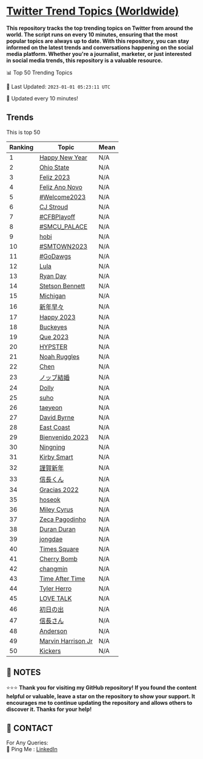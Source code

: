 [Twitter Trend Topics (Worldwide)](https://github.com/ErcinDedeoglu/Twitter-Trend-Topics)
==========

**This repository tracks the top trending topics on Twitter from around the world. 
The script runs on every 10 minutes, ensuring that the most popular topics are always up to date. 
With this repository, you can stay informed on the latest trends and conversations happening on the social media platform. 
Whether you're a journalist, marketer, or just interested in social media trends, this repository is a valuable resource.**


📊 Top 50 Trending Topics

📆 Last Updated: `2023-01-01 05:23:11 UTC`

🔧 Updated every 10 minutes!


## Trends

This is top 50

| Ranking | Topic | Mean |
| ------- | ------------ | ------------ |
| 1 | [Happy New Year](http://twitter.com/search?q=Happy+New+Year) | N/A |
| 2 | [Ohio State](http://twitter.com/search?q=Ohio+State) | N/A |
| 3 | [Feliz 2023](http://twitter.com/search?q=Feliz+2023) | N/A |
| 4 | [Feliz Ano Novo](http://twitter.com/search?q=Feliz+Ano+Novo) | N/A |
| 5 | [#Welcome2023](http://twitter.com/search?q=%23Welcome2023) | N/A |
| 6 | [CJ Stroud](http://twitter.com/search?q=CJ+Stroud) | N/A |
| 7 | [#CFBPlayoff](http://twitter.com/search?q=%23CFBPlayoff) | N/A |
| 8 | [#SMCU_PALACE](http://twitter.com/search?q=%23SMCU_PALACE) | N/A |
| 9 | [hobi](http://twitter.com/search?q=hobi) | N/A |
| 10 | [#SMTOWN2023](http://twitter.com/search?q=%23SMTOWN2023) | N/A |
| 11 | [#GoDawgs](http://twitter.com/search?q=%23GoDawgs) | N/A |
| 12 | [Lula](http://twitter.com/search?q=Lula) | N/A |
| 13 | [Ryan Day](http://twitter.com/search?q=Ryan+Day) | N/A |
| 14 | [Stetson Bennett](http://twitter.com/search?q=Stetson+Bennett) | N/A |
| 15 | [Michigan](http://twitter.com/search?q=Michigan) | N/A |
| 16 | [新年早々](http://twitter.com/search?q=%e6%96%b0%e5%b9%b4%e6%97%a9%e3%80%85) | N/A |
| 17 | [Happy 2023](http://twitter.com/search?q=Happy+2023) | N/A |
| 18 | [Buckeyes](http://twitter.com/search?q=Buckeyes) | N/A |
| 19 | [Que 2023](http://twitter.com/search?q=Que+2023) | N/A |
| 20 | [HYPSTER](http://twitter.com/search?q=HYPSTER) | N/A |
| 21 | [Noah Ruggles](http://twitter.com/search?q=Noah+Ruggles) | N/A |
| 22 | [Chen](http://twitter.com/search?q=Chen) | N/A |
| 23 | [ノッブ結婚](http://twitter.com/search?q=%e3%83%8e%e3%83%83%e3%83%96%e7%b5%90%e5%a9%9a) | N/A |
| 24 | [Dolly](http://twitter.com/search?q=Dolly) | N/A |
| 25 | [suho](http://twitter.com/search?q=suho) | N/A |
| 26 | [taeyeon](http://twitter.com/search?q=taeyeon) | N/A |
| 27 | [David Byrne](http://twitter.com/search?q=David+Byrne) | N/A |
| 28 | [East Coast](http://twitter.com/search?q=East+Coast) | N/A |
| 29 | [Bienvenido 2023](http://twitter.com/search?q=Bienvenido+2023) | N/A |
| 30 | [Ningning](http://twitter.com/search?q=Ningning) | N/A |
| 31 | [Kirby Smart](http://twitter.com/search?q=Kirby+Smart) | N/A |
| 32 | [謹賀新年](http://twitter.com/search?q=%e8%ac%b9%e8%b3%80%e6%96%b0%e5%b9%b4) | N/A |
| 33 | [信長くん](http://twitter.com/search?q=%e4%bf%a1%e9%95%b7%e3%81%8f%e3%82%93) | N/A |
| 34 | [Gracias 2022](http://twitter.com/search?q=Gracias+2022) | N/A |
| 35 | [hoseok](http://twitter.com/search?q=hoseok) | N/A |
| 36 | [Miley Cyrus](http://twitter.com/search?q=Miley+Cyrus) | N/A |
| 37 | [Zeca Pagodinho](http://twitter.com/search?q=Zeca+Pagodinho) | N/A |
| 38 | [Duran Duran](http://twitter.com/search?q=Duran+Duran) | N/A |
| 39 | [jongdae](http://twitter.com/search?q=jongdae) | N/A |
| 40 | [Times Square](http://twitter.com/search?q=Times+Square) | N/A |
| 41 | [Cherry Bomb](http://twitter.com/search?q=Cherry+Bomb) | N/A |
| 42 | [changmin](http://twitter.com/search?q=changmin) | N/A |
| 43 | [Time After Time](http://twitter.com/search?q=Time+After+Time) | N/A |
| 44 | [Tyler Herro](http://twitter.com/search?q=Tyler+Herro) | N/A |
| 45 | [LOVE TALK](http://twitter.com/search?q=LOVE+TALK) | N/A |
| 46 | [初日の出](http://twitter.com/search?q=%e5%88%9d%e6%97%a5%e3%81%ae%e5%87%ba) | N/A |
| 47 | [信長さん](http://twitter.com/search?q=%e4%bf%a1%e9%95%b7%e3%81%95%e3%82%93) | N/A |
| 48 | [Anderson](http://twitter.com/search?q=Anderson) | N/A |
| 49 | [Marvin Harrison Jr](http://twitter.com/search?q=Marvin+Harrison+Jr) | N/A |
| 50 | [Kickers](http://twitter.com/search?q=Kickers) | N/A |




## 📝 NOTES

⭐⭐⭐ **Thank you for visiting my GitHub repository! If you found the content helpful or valuable, leave a star on the repository to show your support. It encourages me to continue updating the repository and allows others to discover it. Thanks for your help!**

## 📨 CONTACT

 For Any Queries:  
            🏓 Ping Me : [LinkedIn](https://www.linkedin.com/in/ercindedeoglu/)